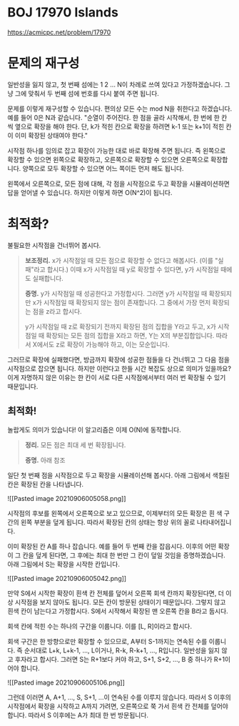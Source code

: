 # BOJ 17970 Islands
https://acmicpc.net/problem/17970

# 문제의 재구성
일반성을 잃지 않고, 첫 번째 섬에는 1 2 ... N이 차례로 쓰여 있다고 가정하겠습니다. 그냥 그에 맞춰서 두 번째 섬에 번호를 다시 붙여 주면 됩니다.

문제를 이렇게 재구성할 수 있습니다. 편의상 모든 수는 mod N을 취한다고 하겠습니다. 예를 들어 0은 N과 같습니다. "순열이 주어진다. 한 점을 골라 시작해서, 한 번에 한 칸씩 옆으로 확장을 해야 한다. 단, k가 적힌 칸으로 확장을 하려면 k-1 또는 k+1이 적힌 칸이 이미 확장된 상태여야 한다."

시작점 하나를 임의로 잡고 확장이 가능한 대로 바로 확장해 주면 됩니다. 즉 왼쪽으로 확장할 수 있으면 왼쪽으로 확장하고, 오른쪽으로 확장할 수 있으면 오른쪽으로 확장합니다. 양쪽으로 모두 확장할 수 있으면 어느 쪽이든 먼저 해도 됩니다.

왼쪽에서 오른쪽으로, 모든 점에 대해, 각 점을 시작점으로 두고 확장을 시뮬레이션하면 답을 얻어낼 수 있습니다. 하지만 이렇게 하면 O(N^2)이 됩니다.

# 최적화?
불필요한 시작점을 건너뛰어 봅시다.

> **보조정리.** x가 시작점일 때 모든 점으로 확장할 수 없다고 해봅시다. (이를 "실패"라고 합시다.) 이때 x가 시작점일 때 y로 확장할 수 있다면, y가 시작점일 때에도 실패합니다. 
> 
> **증명.** y가 시작점일 때 성공한다고 가정합시다. 그러면 y가 시작점일 때 확장되지만 x가 시작점일 때 확장되지 않는 점이 존재합니다. 그 중에서 가장 먼저 확장되는 점을 z라고 합시다.
>
> y가 시작점일 때 z로 확장되기 전까지 확장된 점의 집합을 Y라고 두고, x가 시작점일 때 확장되는 모든 점의 집합을 X라고 하면, Y는 X의 부분집합입니다. 따라서 X에서도 z로 확장이 가능해야 하고, 이는 모순입니다.

그러므로 확장에 실패했다면, 방금까지 확장에 성공한 점들을 다 건너뛰고 그 다음 점을 시작점으로 잡으면 됩니다. 하지만 이런다고 한들 시간 복잡도 상으로 의미가 있을까요? 이게 자명하지 않은 이유는 한 칸이 서로 다른 시작점에서부터 여러 번 확장될 수 있기 때문입니다.

## 최적화!
놀랍게도 의미가 있습니다! 이 알고리즘은 이제 O(N)에 동작합니다.

> **정리.** 모든 점은 최대 세 번 확장됩니다. 
>
> **증명.** 아래 참조

일단 첫 번째 점을 시작점으로 두고 확장을 시뮬레이션해 봅시다. 아래 그림에서 색칠된 칸은 확장된 칸을 나타냅니다.

![[Pasted image 20210906005058.png]]

시작점의 후보를 왼쪽에서 오른쪽으로 보고 있으므로, 이제부터의 모든 확장은 흰 색 구간의 왼쪽 부분을 덮게 됩니다. 따라서 확장된 칸의 상태는 항상 위의 꼴로 나타내어집니다.

이미 확장된 칸 A를 하나 잡습니다. 예를 들어 두 번째 칸을 잡읍시다. 이후의 어떤 확장이 그 칸을 덮게 된다면, 그 후에는 최대 한 번만 그 칸이 덮일 것임을 증명하겠습니다. 아래 그림에서 S는 확장을 시작한 칸입니다.

![[Pasted image 20210906005042.png]]

만약 S에서 시작한 확장이 흰색 칸 전체를 덮어서 오른쪽 회색 칸까지 확장된다면, 더 이상 시작점을 보지 않아도 됩니다. 모든 칸이 방문된 상태이기 때문입니다. 그렇지 않고 흰색 칸이 남는다고 가정합시다. S에서 시작해서 확장된 맨 오른쪽 칸을 B라고 둡시다.

회색 칸에 적힌 수는 하나의 구간을 이룹니다. 이를 [L, R]이라고 합시다.

회색 구간은 한 방향으로만 확장할 수 있으므로, A부터 S-1까지는 연속된 수를 이룹니다. 즉 순서대로 L+k, L+k-1, ..., L이거나, R-k, R-k+1, ..., R입니다. 일반성을 잃지 않고 후자라고 합시다. 그러면 S는 R+1보다 커야 하고, S+1, S+2, ..., B 중 하나가 R+1이어야 합니다. 

![[Pasted image 20210906005106.png]]

그런데 이러면 A, A+1, ..., S, S+1, ...이 연속된 수를 이루지 않습니다. 따라서 S 이후의 시작점에서 확장을 시작하고 A까지 가려면, 오른쪽으로 쭉 가서 흰색 칸 전체를 덮어야 합니다. 따라서 S 이후에는 A가 최대 한 번 방문됩니다.